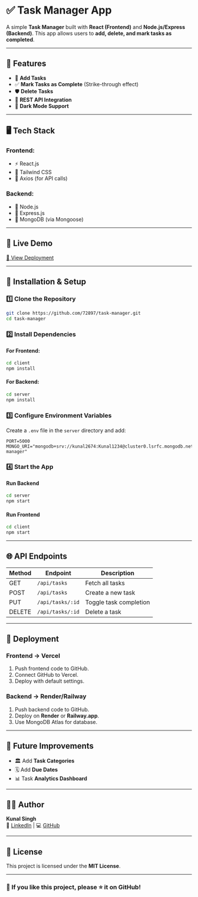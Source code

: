 # ✅ Task Manager App  

A simple **Task Manager** built with **React (Frontend)** and **Node.js/Express (Backend)**. This app allows users to **add, delete, and mark tasks as completed**.

---

## 🌟 Features
- 📝 **Add Tasks**  
- ✅ **Mark Tasks as Complete** (Strike-through effect)  
- 🛡️ **Delete Tasks**  
- 📱 **REST API Integration**  
- 🌙 **Dark Mode Support**  

---

## 🖥️ Tech Stack
### **Frontend:**
- ⚡ React.js  
- 🎨 Tailwind CSS  
- 🔗 Axios (for API calls)  

### **Backend:**
- 🔵 Node.js  
- 🚀 Express.js  
- 📄 MongoDB (via Mongoose)  

---

## 🚀 Live Demo  
[🔗 View Deployment](https://your-vercel-app.vercel.app) 

---

## 💂️ Installation & Setup  
### **1️⃣ Clone the Repository**
```sh
git clone https://github.com/72897/task-manager.git
cd task-manager
```

### **2️⃣ Install Dependencies**
#### **For Frontend:**
```sh
cd client
npm install
```

#### **For Backend:**
```sh
cd server
npm install
```

### **3️⃣ Configure Environment Variables**
Create a `.env` file in the `server` directory and add:
```
PORT=5000
MONGO_URI="mongodb+srv://kunal2674:Kunal1234@cluster0.lsrfc.mongodb.net/task-manager"
```

### **4️⃣ Start the App**
#### **Run Backend**
```sh
cd server
npm start
```
#### **Run Frontend**
```sh
cd client
npm start
```

---

## 🌐 API Endpoints  
| Method | Endpoint       | Description               |
|--------|--------------|---------------------------|
| GET    | `/api/tasks` | Fetch all tasks           |
| POST   | `/api/tasks` | Create a new task         |
| PUT    | `/api/tasks/:id` | Toggle task completion |
| DELETE | `/api/tasks/:id` | Delete a task           |

---

## 🚀 Deployment  
### **Frontend → Vercel**
1. Push frontend code to GitHub.
2. Connect GitHub to Vercel.
3. Deploy with default settings.

### **Backend → Render/Railway**
1. Push backend code to GitHub.
2. Deploy on **Render** or **Railway.app**.
3. Use MongoDB Atlas for database.

---



## 🏰 Future Improvements
- 🏛️ Add **Task Categories**
- 🗓️ Add **Due Dates**
- 📊 Task **Analytics Dashboard**

---

## 👨‍💻 Author
**Kunal Singh**  
🚀 [LinkedIn](https://www.linkedin.com/in/kunal-singh-454368289/) | 💻 [GitHub](https://github.com/72897)  

---

## 🐝 License  
This project is licensed under the **MIT License**.

---

### 🌟 If you like this project, please ⭐ it on GitHub!  

